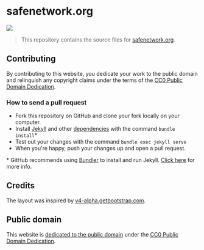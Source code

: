# safenetwork.org

[![](https://img.shields.io/badge/freenode-%23safenetwork-blue.svg?style=flat-square)](https://kiwiirc.com/client/irc.freenode.net/safenetwork)

> This repository contains the source files for [safenetwork.org](https://safenetwork.org).

## Contributing

By contributing to this website, you dedicate your work to the public domain and relinquish any copyright claims under the terms of the [CC0 Public Domain Dedication](https://creativecommons.org/publicdomain/zero/1.0/).

### How to send a pull request

- Fork this repository on GitHub and clone your fork locally on your computer.
- Install [Jekyll](https://jekyllrb.com/) and other [dependencies](https://pages.github.com/versions/) with the command `bundle install`*
- Test out your changes with the command `bundle exec jekyll serve`
- When you're happy, push your changes up and open a pull request.

\* GitHub recommends using [Bundler](https://bundler.io/) to install and run Jekyll. [Click here](https://help.github.com/articles/setting-up-your-github-pages-site-locally-with-jekyll/#requirements) for more info.

## Credits

The layout was inspired by [v4-alpha.getbootstrap.com](https://v4-alpha.getbootstrap.com/).

## Public domain

This website is [dedicated to the public domain](https://github.com/safenetwork/safenetwork.org/blob/gh-pages/LICENSE.md) under the [CC0 Public Domain Dedication](https://creativecommons.org/publicdomain/zero/1.0/).
